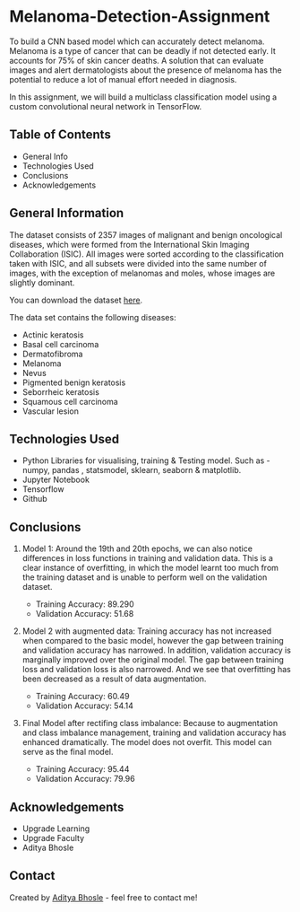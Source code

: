 # Melanoma-Detection-Assignment
To build a CNN based model which can accurately detect melanoma. Melanoma is a type of cancer that can be deadly if not detected early. It accounts for 75% of skin cancer deaths. A solution that can evaluate images and alert dermatologists about the presence of melanoma has the potential to reduce a lot of manual effort needed in diagnosis.

In this assignment, we will build a multiclass classification model using a custom convolutional neural network in TensorFlow. 


## Table of Contents
* General Info
* Technologies Used
* Conclusions
* Acknowledgements



## General Information
The dataset consists of 2357 images of malignant and benign oncological diseases, which were formed from the International Skin Imaging Collaboration (ISIC). All images were sorted according to the classification taken with ISIC, and all subsets were divided into the same number of images, with the exception of melanomas and moles, whose images are slightly dominant.

You can download the dataset [here](https://drive.google.com/file/d/1xLfSQUGDl8ezNNbUkpuHOYvSpTyxVhCs/view).

The data set contains the following diseases:

- Actinic keratosis
- Basal cell carcinoma
- Dermatofibroma
- Melanoma
- Nevus
- Pigmented benign keratosis
- Seborrheic keratosis
- Squamous cell carcinoma
- Vascular lesion



## Technologies Used
- Python Libraries for visualising, training & Testing model. Such as - numpy, pandas , statsmodel, sklearn, seaborn & matplotlib.
- Jupyter Notebook
- Tensorflow
- Github



## Conclusions
1. Model 1:
   Around the 19th and 20th epochs, we can also notice differences in loss functions in training and validation data. This is a clear instance of overfitting, in      which the model learnt too much from the training dataset and is unable to perform well on the validation dataset.
   - Training Accuracy: 89.290
   - Validation Accuracy: 51.68
  
2. Model 2 with augmented data:
   Training accuracy has not increased when compared to the basic model, however the gap between training and validation accuracy has narrowed. In addition,           validation accuracy is marginally improved over the original model. The gap between training loss and validation loss is also narrowed. And we see that             overfitting has been decreased as a result of data augmentation.
   - Training Accuracy: 60.49
   - Validation Accuracy: 54.14
  
3. Final Model after rectifing class imbalance:
   Because to augmentation and class imbalance management, training and validation accuracy has enhanced dramatically. The model does not overfit. This model can      serve as the final model.
   - Training Accuracy: 95.44
   - Validation Accuracy: 79.96



## Acknowledgements
- Upgrade Learning
- Upgrade Faculty
- Aditya Bhosle


## Contact
Created by [Aditya Bhosle](https://github.com/adibhosle) - feel free to contact me!
